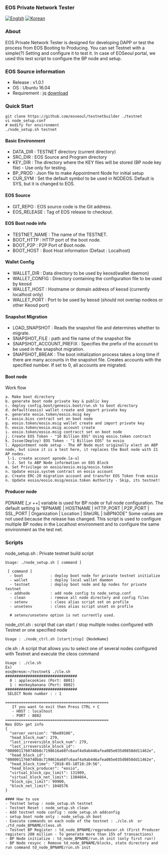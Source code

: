 ### EOS Private Network Tester
[![Englsh](https://img.shields.io/badge/language-English-orange.svg)](README.md) [![Korean](https://img.shields.io/badge/language-Korean-blue.svg)](README_kr.md)

### About
EOS Private Network Tester is designed for developing DAPP or  test the process from EOS Booting to Producing.
You can set Testnet with a simple(?) Setting and configure it to test it.
In case of EOSeoul portal, we used this test script to configure the BP node and setup.

### EOS Source information
* Release : v1.0.1
* OS : Ubuntu 16.04
* Requirement : jq [download](https://stedolan.github.io/jq/download/)

### Quick Start
```
git clone https://github.com/eoseoul/testnetbuilder ./testnet
vi node_setup.conf 
# modify for environment
./node_setup.sh testnet
```

#### Basic Environment
- DATA_DIR : TESTNET directory (current directory)
- SRC_DIR  : EOS Source and Program directory
- KEY_DIR  : The directory where the KEY files will be stored (BP node key file) - Use only for testing.
- BP_PROD  : Json file to make Appointment Node for initial setup
- CUR_SYM  : Set the default symbol to be used in NODEOS. Default is SYS, but it is changed to EOS.

#### EOS Source
- GIT_REPO    : EOS source code is the Git address.
- EOS_RELEASE : Tag of EOS release to checkout.

#### EOS Boot node info
- TESTNET_NAME  : The name of the TESTNET.
- BOOT_HTTP     : HTTP port of the boot node.
- BOOT_P2P      : P2P Port of Boot node.
- BOOT_HOST     : Boot Host information (Defaut : Localhost)

#### Wallet Config
- WALLET_DIR    : Data directory to be used by keosd(wallet daemon)
- WALLET_CONFIG : Directory containing the configuration file to be used by keosd
- WALLET_HOST   : Hostname or domain address of keosd (currently localhost only)
- WALLET_PORT   : Port to be used by keosd (should not overlap nodeos or other Keosd port)

#### Snapshot Migration
- LOAD_SNAPSHOT            : Reads the snapshot file and determines whether to migrate.
- SNAPSHOT_FILE            : path and file name of the snapshot file
- SNAPSHOT_ACCOUNT_PREFIX  : Specifies the prefix of the account to be used in the snapshot migration.
- SNAPSHOT_BREAK           : The boot initialization process takes a long time if there are many accounts in the snapshot file. 
                             Creates accounts with the specified number. If set to 0, all accounts are migrated.

#### Boot node
Work flow
```
a. Make boot directory
b. generate boot node private key & public key
c. deploy config.boot/genesis.boot/run.sh to boot directory
d. default(eosio) wallet create and import private key
e. generate eosio.token/eosio.msig key
f. eosio.bios contract set on boot node
g. eosio.token/eosio.msig wallet create and import private key
h. eosio.token/eosio.msig account create
i. eosio.token/eosio.msig contracct set on boot node
j. Create EOS Token - "10 Billion EOS" Using eosio.token contract
k. Issue(Deploy) EOS Token - "1 Billion EOS" to eosio
l. Appointment node setup - The AP Node must originally elect an ABP node, but since it is a test here, it replaces the Boot node with 21 AP nodes.
 l-1. create account apnode.[a-u] 
 l-2. Set to ABP Node information on EOS Block
m. Set Privilege on eosio/eosio.msig/eosio.token
n. Update eosio.system contract on eosio account 
p. Create ERC-20 migration account and transfer EOS Token from eosio
n. Update eosio/eosio.msig/eosio.token Authority - Skip, its testnet!
```

#### Producer node
PDNAME [_v ++] variable is used for BP node or full node configuration.
The default setting is "BPNAME | HOSTNAME | HTTP_PORT | P2P_PORT | SSL_PORT | Organization | Location | SiteURL | IsBPNODE"
Some values are not used because the release has changed.
This script is used to configure multiple BP nodes in the Localhost environment and to configure the same environment as the test net.

### Scripts
node_setup.sh : Private testnet build script
```
Usage: ./node_setup.sh [ command ]

 [ command ]
  - boot            : deploy boot node for private testnet initialize
  - wallet          : deploy local wallet daemon
  - testnet         : deploy boot node and bp nodes for private testnet
  - addnode         : add node config to node_setup.conf
  - clean           : remove all node directory and config files
  - setenv          : cleos alias script set on profile
  - unsetenv        : cleos alias script unset on profile

  # setenv/unsetenv option is not currently used.

```

node_ctrl.sh : script that can start / stop multiple nodes configured with Testnet or one specified node
```
Usage : ./node_ctrl.sh [start|stop] {NodeName}
```

cle.sh : A script that allows you to select one of several nodes configured with Testnet and execute the cleos command
```
Usage : ./cle.sh 
Ex)
eos@mrmsm:~/testnet$ ./cle.sh
################################
  0 : applecookies (Port: 8801)
  1 : monkeybanana (Port: 8802)
################################
 SELECT Node number : : 1

==============================================
   If you want to exit then Press CTRL + C
   - HOST : localhost
   - PORT : 8802
==============================================
Neo EOS> get info
{
  "server_version": "9be89106",
  "head_block_num": 279,
  "last_irreversible_block_num": 279,
  "last_irreversible_block_id": "0000011760740b8c7198616a68fc6aaf4a9ab446afea085e035d0858dd11462e",
  "head_block_id": "0000011760740b8c7198616a68fc6aaf4a9ab446afea085e035d0858dd11462e",
  "head_block_time": "2018-05-18T10:20:56",
  "head_block_producer": "eosio",
  "virtual_block_cpu_limit": 131909,
  "virtual_block_net_limit": 1384664,
  "block_cpu_limit": 99900,
  "block_net_limit": 1048576
}

```
```
#### How to use 
- Testnet Setup : node_setup.sh testnet
- Testnet Reset : node_setup.sh clean
- Add testnet node config : node_setup.sh addconfig
- setup boot node only : node_setup.sh boot
- Execute commands on each node of the testnet : ./cle.sh  or  ./td_node_BPNAME/cleos.sh 
- Testnet BP Register : td_node_BPNAME/regproducer.sh (First Producer registers 200 million - To generate more than 15% of transactions)
- BP Node initialize : td_node_BPNAME/run.sh init (only first run!)
- BP Node resync : Remove td_node_BPNAME/blocks, state directory and run command td_node_BPNAME/run.sh init
```
